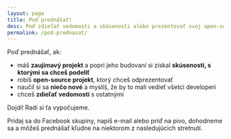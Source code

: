 ```yaml
---
layout: page
title: Poď prednášať!
desc: Poď zdieľať vedomosti a skúsenosti alebo prezentovať svoj open-source projekt
permalink: /pod-prednasat/
---
```


Poď prednášať, ak:

- máš **zaujímavý projekt** a popri jeho budovaní si získal **skúsenosti, s ktorými sa chceš podeliť**
- robíš **open-source projekt**, ktorý chceš odprezentovať
- naučil si sa **niečo nové** a myslíš, že by to mali vedieť všetci developeri
- chceš **zdieľať vedomosti** s ostatnými

Dojdi! Radi si ťa vypočujeme.

Pridaj sa do Facebook skupiny, napíš e-mail alebo príď na pivo, dohodneme sa a môžeš prednášať kľudne
na niektorom z nasledujúcich stretnutí.
